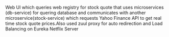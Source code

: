 Web UI which queries web registry for stock quote that uses microservices (db-service) for quering database and communicates with another microservice(stock-service) which requests Yahoo Finance API to get real time stock quote prices.Also used zuul proxy for auto redirection and Load Balancing on Eureka Netflix Server
